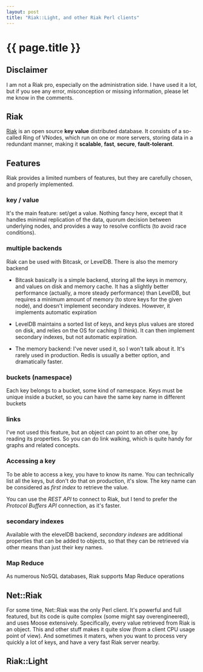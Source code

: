 ```yaml
---
layout: post
title: "Riak::Light, and other Riak Perl clients"
---
```


# {{ page.title }}

<!-- ![New and Improved!](/images/val_approuve.png "I borrowed the image from @yenzie - -->
<!--  hope you don't mind, Yannick !") -->

## Disclaimer ##

I am not a Riak pro, especially on the administration side. I have used it a
lot, but if you see any error, misconception or missing information, please let
me know in the comments.

## Riak ##

[Riak](http://basho.com/riak/) is an open source **key value** distributed
database. It consists of a so-called Ring of VNodes, which run on one or more
servers, storing data in a redundant manner, making it **scalable**, **fast**,
**secure**, **fault-tolerant**.

## Features ##

Riak provides a limited numbers of features, but they are carefully chosen, and
properly implemented.

### key / value ###

It's the main feature: set/get a value. Nothing fancy here, except that it
handles minimal replication of the data, quorum decision between underlying
nodes, and provides a way to resolve conflicts (to avoid race conditions).

### multiple backends ###

Riak can be used with Bitcask, or LevelDB. There is also the memory backend

* Bitcask basically is a simple backend, storing all the keys in memory, and
  values on disk and memory cache. It has a slightly better performance
  (actually, a more steady performance) than LevelDB, but requires a minimum
  amount of memory (to store keys for the given node), and doesn't implement
  secondary indexes. However, it implements automatic expiration

* LevelDB maintains a sorted list of keys, and keys plus values are stored on
  disk, and relies on the OS for caching (I think). It can then implement
  secondary indexes, but not automatic expiration.

* The memory backend: I've never used it, so I won't talk about it. It's rarely
  used in production. Redis is usually a better option, and dramatically
  faster.

### buckets (namespace) ###

Each key belongs to a bucket, some kind of namespace. Keys must be unique
inside a bucket, so you can have the same key name in different buckets

### links ###

I've not used this feature, but an object can point to an other one, by reading
its properties. So you can do link walking, which is quite handy for graphs and
related concepts.

### Accessing a key ###

To be able to access a key, you have to know its name. You can technically list
all the keys, but don't do that on production, it's slow. The key name can be
considered as *first index* to retrieve the value.

You can use the *REST API* to connect to Riak, but I tend to prefer the
*Protocol Buffers API* connection, as it's faster.

### secondary indexes ###

Available with the elevelDB backend, *secondary indexes* are additional
properties that can be added to objects, so that they can be retrieved via
other means than just their key names.

### Map Reduce ###

As numerous NoSQL databases, Riak supports Map Reduce operations

## Net::Riak ##

For some time, Net::Riak was the only Perl client. It's powerful and full
featured, but its code is quite complex (some might say overengineered), and
uses Moose extensively. Specifically, every value retrieved from Riak is an
object. This and other stuff makes it quite slow (from a client CPU usage point
of view). And sometimes it maters, when you want to process very quickly a lot
of keys, and have a very fast Riak server nearby.

## Riak::Light ##

